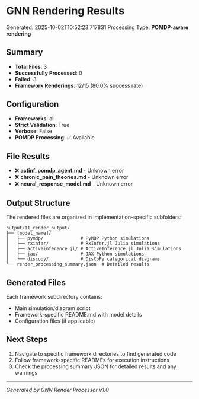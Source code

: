 # GNN Rendering Results

Generated: 2025-10-02T10:52:23.717831
Processing Type: **POMDP-aware rendering**

## Summary

- **Total Files**: 3
- **Successfully Processed**: 0
- **Failed**: 3
- **Framework Renderings**: 12/15 (80.0% success rate)

## Configuration

- **Frameworks**: all
- **Strict Validation**: True
- **Verbose**: False
- **POMDP Processing**: ✅ Available

## File Results

- ❌ **actinf_pomdp_agent.md** - Unknown error
- ❌ **chronic_pain_theories.md** - Unknown error
- ❌ **neural_response_model.md** - Unknown error


## Output Structure

The rendered files are organized in implementation-specific subfolders:

```
output/11_render_output/
├── [model_name]/
│   ├── pymdp/              # PyMDP Python simulations
│   ├── rxinfer/            # RxInfer.jl Julia simulations
│   ├── activeinference_jl/ # ActiveInference.jl Julia simulations
│   ├── jax/                # JAX Python simulations
│   └── discopy/            # DisCoPy categorical diagrams
└── render_processing_summary.json  # Detailed results
```

## Generated Files

Each framework subdirectory contains:
- Main simulation/diagram script
- Framework-specific README.md with model details
- Configuration files (if applicable)

## Next Steps

1. Navigate to specific framework directories to find generated code
2. Follow framework-specific READMEs for execution instructions  
3. Check the processing summary JSON for detailed results and any warnings

---

*Generated by GNN Render Processor v1.0*
